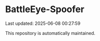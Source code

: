 # BattleEye-Spoofer

Last updated: 2025-06-08 00:27:59

This repository is automatically maintained.
